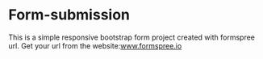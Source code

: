 # Form-submission
This is a simple responsive bootstrap form project created with formspree url. 
 Get your url from the website:www.formspree.io

